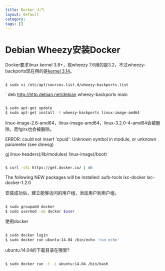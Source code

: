 ```yaml
---
title: Docker 入门
layout: default
category:
tags: []
---
```


Debian Wheezy安装Docker
===

Docker要求linux kernel 3.8+，现wheezy 7.6用的是3.2，不过wheezy-backports现在用的是[kernel 3.14](https://packages.debian.org/wheezy-backports/linux-image-amd64)。

``` sh

$ sudo vi /etc/apt/sources.list.d/wheezy-backports.list

```

` deb http://http.debian.net/debian wheezy-backports main

``` sh

$ sudo apt-get update
$ sudo apt-get install -t wheezy-backports linux-image-amd64

```

linux-image-2.6-amd64，linux-image-amd64，linux-3.2.0-4-amd64会被删除，而fglrx也会被删除。

ERROR: could not insert 'cpuid': Unknown symbol in module, or unknown parameter (see dmesg)

gj linux-headers(/lib/modules) linux-image(/boot)

``` sh

$ curl -sSL https://get.docker.io/ | sh

```

The following NEW packages will be installed:
  aufs-tools lxc-docker lxc-docker-1.2.0

安装成功后，建立能够访问的用户组，添加用户到用户组。

``` sh

$ sudo groupadd docker
$ sudo usermod -aG docker $user

```

使用docker

``` sh

$ sudo docker login
$ sudo docker run ubuntu:14.04 /bin/echo 'run echo'

```

ubuntu:14.04的下载目录在哪里?

``` sh

$ sudo docker run -t -i ubuntu:14.04 /bin/bash

```
